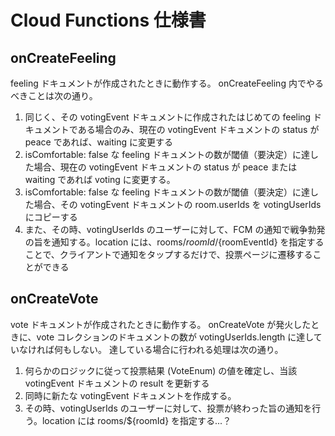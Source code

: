 # Cloud Functions 仕様書
## onCreateFeeling
feeling ドキュメントが作成されたときに動作する。
onCreateFeeling 内でやるべきことは次の通り。

1. 同じく、その votingEvent ドキュメントに作成されたはじめての feeling ドキュメントである場合のみ、現在の votingEvent ドキュメントの status が peace であれば、waiting に変更する
2. isComfortable: false な feeling ドキュメントの数が閾値（要決定）に達した場合、現在の votingEvent ドキュメントの status が peace または waiting であれば voting に変更する。
3. isComfortable: false な feeling ドキュメントの数が閾値（要決定）に達した場合、その votingEvent ドキュメントの room.userIds を votingUserIds にコピーする
4. また、その時、votingUserIds のユーザーに対して、FCM の通知で戦争勃発の旨を通知する。location には、rooms/${roomId}/${roomEventId} を指定することで、クライアントで通知をタップするだけで、投票ページに遷移することができる

## onCreateVote
vote ドキュメントが作成されたときに動作する。
onCreateVote が発火したときに、vote コレクションのドキュメントの数が votingUserIds.length に達していなければ何もしない。
達している場合に行われる処理は次の通り。

1. 何らかのロジックに従って投票結果 (VoteEnum) の値を確定し、当該 votingEvent ドキュメントの result を更新する
2. 同時に新たな votingEvent ドキュメントを作成する。
3. その時、votingUserIds のユーザーに対して、投票が終わった旨の通知を行う。location には rooms/${roomId} を指定する...？
